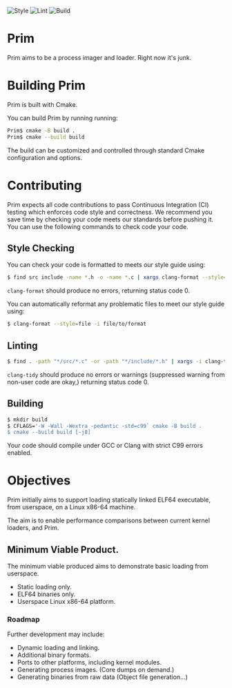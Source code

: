 ![Style](https://github.com/patha454/Prim/workflows/Style/badge.svg?branch=master)
![Lint](https://github.com/patha454/Prim/workflows/Lint/badge.svg?branch=master)
![Build](https://github.com/patha454/Prim/workflows/Build/badge.svg?branch=master)

# Prim
Prim aims to be a process imager and loader. Right now it's junk.

# Building Prim

Prim is built with Cmake.

You can build Prim by running running:
```sh
Prim$ cmake -B build .
Prim$ cmake --build build
```

The build can be customized and controlled through standard Cmake configuration and options.

# Contributing

Prim expects all code contributions to pass Continuous Integration (CI) testing which enforces code style and correctness. We recommend you save time by checking your code meets our standards before pushing it. You can use the following commands to check code your code.

## Style Checking

You can check your code is formatted to meets our style guide using:

```sh
$ find src include -name *.h -o -name *.c | xargs clang-format --style=file -dry-run -Werror
```
`clang-format` should produce no errors, returning status code 0.

You can automatically reformat any problematic files to meet our style guide using:
```sh
$ clang-format --style=file -i file/to/format
```

## Linting
```sh
$ find . -path "*/src/*.c" -or -path "*/include/*.h" | xargs -i clang-tidy --config="" {} -- -Iinclude
```
`clang-tidy` should produce no errors or warnings (suppressed warning from non-user code are okay,) returning status code 0.

## Building
```sh
$ mkdir build
$ CFLAGS='-W -Wall -Wextra -pedantic -std=c99` cmake -B build .
$ cmake --build build [-j8]
```
Your code should compile under GCC or Clang with strict C99 errors enabled.

# Objectives

Prim initially aims to support loading statically linked ELF64 executable, from userspace, on a Linux x86-64 machine.

The aim is to enable performance comparisons between current kernel loaders, and Prim.

## Minimum Viable Product.

The minimum viable produced aims to demonstrate basic loading from userspace.

- Static loading only.
- ELF64 binaries only.
- Userspace Linux x86-64 platform.

### Roadmap

Further development may include:

- Dynamic loading and linking.
- Additional binary formats.
- Ports to other platforms, including kernel modules.
- Generating process images. (Core dumps on demand.)
- Generating binaries from raw data (Object file generation...)
